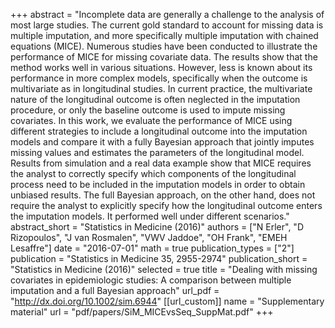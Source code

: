 +++
abstract = "Incomplete data are generally a challenge to the analysis of most large studies. The current gold standard to account for missing data is multiple imputation, and more specifically multiple imputation with chained equations (MICE). Numerous studies have been conducted to illustrate the performance of MICE for missing covariate data. The results show that the method works well in various situations. However, less is known about its performance in more complex models, specifically when the outcome is multivariate as in longitudinal studies. In current practice, the multivariate nature of the longitudinal outcome is often neglected in the imputation procedure, or only the baseline outcome is used to impute missing covariates. In this work, we evaluate the performance of MICE using different strategies to include a longitudinal outcome into the imputation models and compare it with a fully Bayesian approach that jointly imputes missing values and estimates the parameters of the longitudinal model. Results from simulation and a real data example show that MICE requires the analyst to correctly specify which components of the longitudinal process need to be included in the imputation models in order to obtain unbiased results. The full Bayesian approach, on the other hand, does not require the analyst to explicitly specify how the longitudinal outcome enters the imputation models. It performed well under different scenarios."
abstract_short = "Statistics in Medicine (2016)"
authors = ["N Erler", "D Rizopoulos", "J van Rosmalen", "VWV Jaddoe", "OH Frank", "EMEH Lesaffre"]
date = "2016-07-01"
math = true
publication_types = ["2"]
publication = "Statistics in Medicine 35, 2955-2974"
publication_short = "Statistics in Medicine (2016)"
selected = true
title = "Dealing with missing covariates in epidemiologic studies: A comparison between multiple imputation and a full Bayesian approach"
url_pdf = "http://dx.doi.org/10.1002/sim.6944"
[[url_custom]]
    name = "Supplementary material"
    url = "pdf/papers/SiM_MICEvsSeq_SuppMat.pdf"
+++